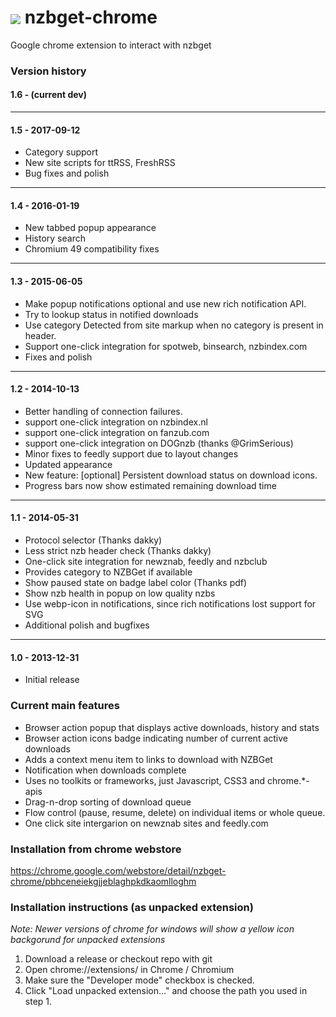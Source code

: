 <img src="img/icon48.png" align="absmiddle"> nzbget-chrome
=============

Google chrome extension to interact with nzbget

### Version history
#### 1.6 - (current dev)

---

#### 1.5 - 2017-09-12
* Category support
* New site scripts for  ttRSS, FreshRSS
* Bug fixes and polish
---

#### 1.4 - 2016-01-19
* New tabbed popup appearance
* History search
* Chromium 49 compatibility fixes

---


#### 1.3 - 2015-06-05
* Make popup notifications optional and use new rich notification API.
* Try to lookup status in notified downloads
* Use category Detected from site markup when no category is present in header.
* Support one-click integration for spotweb, binsearch, nzbindex.com
* Fixes and polish

---

#### 1.2 - 2014-10-13
* Better handling of connection failures.
* support one-click integration on nzbindex.nl
* support one-click integration on fanzub.com
* support one-click integration on DOGnzb (thanks @GrimSerious)
* Minor fixes to feedly support due to layout changes
* Updated appearance
* New feature: [optional] Persistent download status on download icons.
* Progress bars now show estimated remaining download time

---

#### 1.1 - 2014-05-31
* Protocol selector (Thanks dakky)
* Less strict nzb header check (Thanks dakky)
* One-click site integration for newznab, feedly and nzbclub
* Provides category to NZBGet if available
* Show paused state on badge label color (Thanks pdf)
* Show nzb health in popup on low quality nzbs
* Use webp-icon in notifications, since rich notifications lost support for SVG
* Additional polish and bugfixes

---

#### 1.0 - 2013-12-31
* Initial release

### Current main features
* Browser action popup that displays active downloads, history and stats
* Browser action icons badge indicating number of current active downloads
* Adds a context menu item to links to download with NZBGet
* Notification when downloads complete
* Uses no toolkits or frameworks, just Javascript, CSS3 and chrome.*-apis
* Drag-n-drop sorting of download queue
* Flow control (pause, resume, delete) on individual items or whole queue.
* One click site intergarion on newznab sites and feedly.com

### Installation from chrome webstore
https://chrome.google.com/webstore/detail/nzbget-chrome/pbhceneiekgjjeblaghpkdkaomlloghm

### Installation instructions (as unpacked extension)
*Note: Newer versions of chrome for windows will show a yellow icon backgorund for unpacked extensions*

1. Download a release or checkout repo with git
2. Open chrome://extensions/ in Chrome / Chromium
3. Make sure the "Developer mode" checkbox is checked.
4. Click "Load unpacked extension..." and choose the path you used in step 1.
